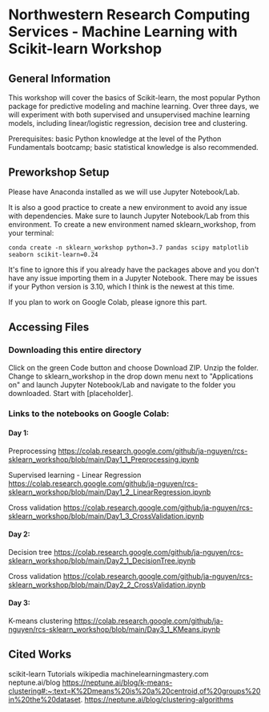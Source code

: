 # Northwestern Research Computing Services - Machine Learning with Scikit-learn Workshop

## General Information
This workshop will cover the basics of Scikit-learn, the most popular Python package for predictive modeling and machine learning. Over three days, we will experiment with both supervised and unsupervised machine learning models, including linear/logistic regression, decision tree and clustering.

Prerequisites: basic Python knowledge at the level of the Python Fundamentals bootcamp; basic statistical knowledge is also recommended.

## Preworkshop Setup
Please have Anaconda installed as we will use Jupyter Notebook/Lab. 

It is also a good practice to create a new environment to avoid any issue with dependencies. Make sure to launch Jupyter Notebook/Lab from this environment. To create a new environment named sklearn_workshop, from your terminal:

```console
conda create -n sklearn_workshop python=3.7 pandas scipy matplotlib seaborn scikit-learn=0.24
```

It's fine to ignore this if you already have the packages above and you don't have any issue importing them in a Jupyter Notebook. There may be issues if your Python version is 3.10, which I think is the newest at this time.  

If you plan to work on Google Colab, please ignore this part.

## Accessing Files
### Downloading this entire directory
Click on the green Code button and choose Download ZIP. Unzip the folder. Change to sklearn_workshop in the drop down menu next to "Applications on"  and launch Jupyter Notebook/Lab and navigate to the folder you downloaded. Start with [placeholder].

### Links to the notebooks on Google Colab:
#### Day 1:

Preprocessing
https://colab.research.google.com/github/ja-nguyen/rcs-sklearn_workshop/blob/main/Day1_1_Preprocessing.ipynb

Supervised learning - Linear Regression
https://colab.research.google.com/github/ja-nguyen/rcs-sklearn_workshop/blob/main/Day1_2_LinearRegression.ipynb

Cross validation
https://colab.research.google.com/github/ja-nguyen/rcs-sklearn_workshop/blob/main/Day1_3_CrossValidation.ipynb

#### Day 2:

Decision tree
https://colab.research.google.com/github/ja-nguyen/rcs-sklearn_workshop/blob/main/Day2_1_DecisionTree.ipynb

Cross validation
https://colab.research.google.com/github/ja-nguyen/rcs-sklearn_workshop/blob/main/Day2_2_CrossValidation.ipynb

#### Day 3:
K-means clustering
https://colab.research.google.com/github/ja-nguyen/rcs-sklearn_workshop/blob/main/Day3_1_KMeans.ipynb

## Cited Works
scikit-learn Tutorials
wikipedia
machinelearningmastery.com
neptune.ai/blog 
https://neptune.ai/blog/k-means-clustering#:~:text=K%2Dmeans%20is%20a%20centroid,of%20groups%20in%20the%20dataset.
https://neptune.ai/blog/clustering-algorithms
